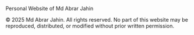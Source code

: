 Personal Website of Md Abrar Jahin


© 2025 Md Abrar Jahin. All rights reserved.
No part of this website may be reproduced, distributed, or modified without prior written permission.
